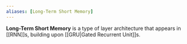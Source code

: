 ```yaml
---
aliases: [Long-Term Short Memory]
---
```


__Long-Term Short Memory__ is a type of layer architecture that appears in [[RNN]]s, building upon [[GRU|Gated Recurrent Unit]]s.